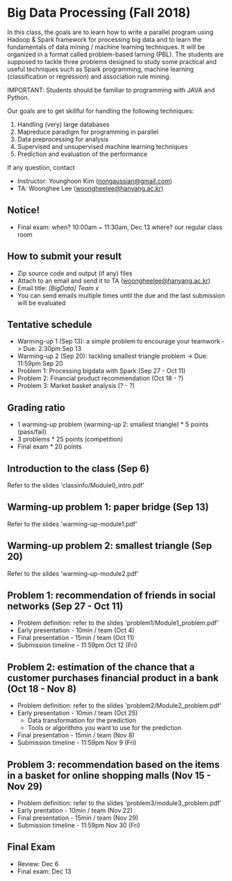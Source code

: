 # Big Data Processing (Fall 2018)

In this class, the goals are to learn how to write a parallel program using Hadoop & Spark framework for processing big data and to learn the fundamentals of data mining / machine learning techniques. It will be organized in a format called problem-based larning (PBL). The students are supposed to tackle three problems designed to study some practical and useful techniques such as Spark programming, machine learning (classification or regression) and association rule mining.

IMPORTANT: Students should be familiar to programming with JAVA and Python.

Our goals are to get skillful for handling the following techniques:
1) Handling (very) large databases
2) Mapreduce paradigm for programming in parallel
3) Data preprocessing for analysis
4) Supervised and unsupervised machine learning techniques
5) Prediction and evaluation of the performance

If any question, contact
* Instructor: Younghoon Kim (nongaussian@gmail.com)
* TA: Woonghee Lee (woongheelee@hanyang.ac.kr)

## Notice!
* Final exam: when? 10:00am ~ 11:30am, Dec 13 where? our regular class room

## How to submit your result
* Zip source code and output (if any) files
* Attach to an email and send it to TA (woongheelee@hanyang.ac.kr)
* Email title: *[BigData] Team x*
* You can send emails multiple times until the due and the last submission will be evaluated

## Tentative schedule
* Warming-up 1 (Sep 13): a simple problem to encourage your teamwork -> Due: 2:30pm Sep 13
* Warming-up 2 (Sep 20): tackling smallest triangle problem -> Due: 11:59pm Sep 20
* Problem 1: Processing bigdata with Spark (Sep 27 - Oct 11)
* Problem 2: Financial product recommendation (Oct 18 - ?)
* Problem 3: Market basket analysis (? - ?)

## Grading ratio
* 1 warming-up problem (warming-up 2: smallest triangle) * 5 points (pass/fail)
* 3 problems * 25 points (competition)
* Final exam * 20 points

## Introduction to the class (Sep 6)

Refer to the slides 'classinfo/Module0_intro.pdf'

## Warming-up problem 1: paper bridge (Sep 13)

Refer to the slides 'warming-up-module1.pdf'

## Warming-up problem 2: smallest triangle (Sep 20)

Refer to the sildes 'warming-up-module2.pdf'

## Problem 1: recommendation of friends in social networks (Sep 27 - Oct 11)

* Problem definition: refer to the slides 'problem1/Module1_problem.pdf'
* Early presentation - 10min / team (Oct 4)
* Final presentation - 15min / team (Oct 11)
* Submission timeline - 11:59pm Oct 12 (Fri)

## Problem 2: estimation of the chance that a customer purchases financial product in a bank (Oct 18 - Nov 8)

* Problem definition: refer to the slides 'problem2/Module2_problem.pdf'
* Early presentation - 10min / team (Oct 25)
   * Data transformation for the prediction
   * Tools or algorithms you want to use for the prediction
* Final presentation - 15min / team (Nov 8)
* Submission timeline - 11:59pm Nov 9 (Fri)

## Problem 3: recommendation based on the items in a basket for online shopping malls (Nov 15 - Nov 29)

* Problem definition: refer to the slides 'problem3/module3_problem.pdf'
* Early prentation - 10min / team (Nov 22)
* Final presentation - 15min / team (Nov 29)
* Submission timeline - 11:59pm Nov 30 (Fri)

## Final Exam

* Review: Dec 6
* Final exam: Dec 13
